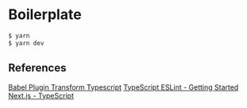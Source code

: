 # Boilerplate

```sh
$ yarn
$ yarn dev
```

## References

[Babel Plugin Transform Typescript](https://babeljs.io/docs/en/babel-plugin-transform-typescript)
[TypeScript ESLint - Getting Started](https://github.com/typescript-eslint/typescript-eslint/blob/master/docs/getting-started/linting/README.md)
[Next.js - TypeScript](https://nextjs.org/docs/basic-features/typescript)
